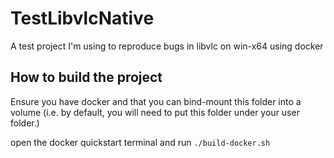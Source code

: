 # TestLibvlcNative
A test project I'm using to reproduce bugs in libvlc on win-x64 using docker

## How to build the project

Ensure you have docker and that you can bind-mount this folder into a volume (i.e. by default, you will need to put this folder under your user folder.)

open the docker quickstart terminal and run `./build-docker.sh`